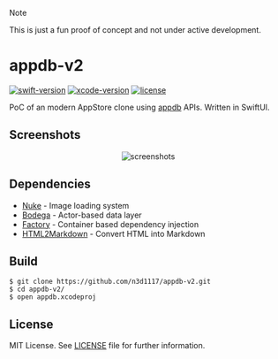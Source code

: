 > [!NOTE]  
> This is just a fun proof of concept and not under active development.

# appdb-v2
[![swift-version](https://img.shields.io/badge/swift-5.9-orange.svg)](https://github.com/apple/swift)
[![xcode-version](https://img.shields.io/badge/xcode-15-blue)](https://developer.apple.com/xcode/)
[![license](https://img.shields.io/badge/license-MIT-brightgreen.svg)](LICENSE)

PoC of an modern AppStore clone using [appdb](https://appdb.to) APIs. Written in SwiftUI.

## Screenshots
<p align="center">
  <img src="https://github.com/n3d1117/appdb-v2/assets/11541888/d1447481-9708-434e-8522-b1db95bbd69e" alt="screenshots" title="screenshots" style="width=100%">
</p>

## Dependencies
- [Nuke](https://github.com/kean/Nuke) - Image loading system
- [Bodega](https://github.com/mergesort/Bodega) - Actor-based data layer
- [Factory](https://github.com/hmlongco/Factory) - Container based dependency injection
- [HTML2Markdown](https://github.com/DonkeyRepublic/HTML2Markdown) - Convert HTML into Markdown

## Build
```
$ git clone https://github.com/n3d1117/appdb-v2.git
$ cd appdb-v2/
$ open appdb.xcodeproj
```

## License
MIT License. See [LICENSE](LICENSE) file for further information.
